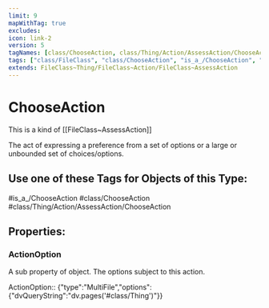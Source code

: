 ```yaml
---
limit: 9
mapWithTag: true
excludes:
icon: link-2
version: 5
tagNames: [class/ChooseAction, class/Thing/Action/AssessAction/ChooseAction, is_a_/ChooseAction, schema-org/ChooseAction]
tags: ["class/FileClass", "class/ChooseAction", "is_a_/ChooseAction", "class/Thing/Action/AssessAction/ChooseAction"]
extends: FileClass~Thing/FileClass~Action/FileClass~AssessAction
---
```


# ChooseAction
This is a kind of [[FileClass~AssessAction]]

The act of expressing a preference from a set of options or a large or unbounded set of choices/options.


## Use one of these Tags for Objects of this Type:

#is_a_/ChooseAction
#class/ChooseAction
#class/Thing/Action/AssessAction/ChooseAction

## Properties:

### ActionOption
A sub property of object. The options subject to this action.

ActionOption:: {"type":"MultiFile","options":{"dvQueryString":"dv.pages('#class/Thing')"}}


